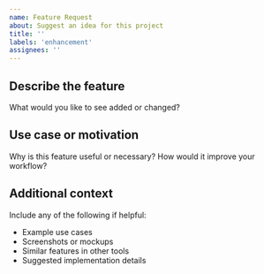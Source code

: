 ```yaml
---
name: Feature Request
about: Suggest an idea for this project
title: ''
labels: 'enhancement'
assignees: ''
---
```


## Describe the feature

What would you like to see added or changed?

## Use case or motivation

Why is this feature useful or necessary? How would it improve your workflow?

## Additional context

Include any of the following if helpful:

- Example use cases
- Screenshots or mockups
- Similar features in other tools
- Suggested implementation details

